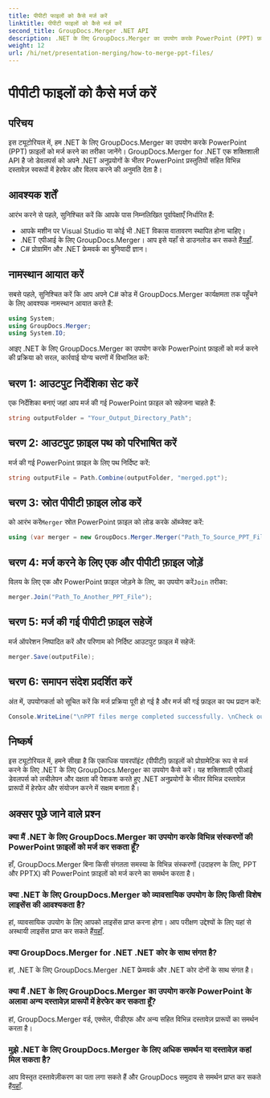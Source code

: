 ```yaml
---
title: पीपीटी फाइलों को कैसे मर्ज करें
linktitle: पीपीटी फाइलों को कैसे मर्ज करें
second_title: GroupDocs.Merger .NET API
description: .NET के लिए GroupDocs.Merger का उपयोग करके PowerPoint (PPT) फ़ाइलों को आसानी से मर्ज करना सीखें। इस शक्तिशाली API के साथ अपने .NET अनुप्रयोगों को बेहतर बनाएँ।
weight: 12
url: /hi/net/presentation-merging/how-to-merge-ppt-files/
---
```


# पीपीटी फाइलों को कैसे मर्ज करें

## परिचय
इस ट्यूटोरियल में, हम .NET के लिए GroupDocs.Merger का उपयोग करके PowerPoint (PPT) फ़ाइलों को मर्ज करने का तरीका जानेंगे। GroupDocs.Merger for .NET एक शक्तिशाली API है जो डेवलपर्स को अपने .NET अनुप्रयोगों के भीतर PowerPoint प्रस्तुतियों सहित विभिन्न दस्तावेज़ स्वरूपों में हेरफेर और विलय करने की अनुमति देता है।
## आवश्यक शर्तें
आरंभ करने से पहले, सुनिश्चित करें कि आपके पास निम्नलिखित पूर्वापेक्षाएँ निर्धारित हैं:
- आपके मशीन पर Visual Studio या कोई भी .NET विकास वातावरण स्थापित होना चाहिए।
-  .NET एपीआई के लिए GroupDocs.Merger। आप इसे यहाँ से डाउनलोड कर सकते हैं[यहाँ](https://releases.groupdocs.com/merger/net/).
- C# प्रोग्रामिंग और .NET फ्रेमवर्क का बुनियादी ज्ञान।

## नामस्थान आयात करें
सबसे पहले, सुनिश्चित करें कि आप अपने C# कोड में GroupDocs.Merger कार्यक्षमता तक पहुँचने के लिए आवश्यक नामस्थान आयात करते हैं:
```csharp
using System; 
using GroupDocs.Merger;
using System.IO;
```

आइए .NET के लिए GroupDocs.Merger का उपयोग करके PowerPoint फ़ाइलों को मर्ज करने की प्रक्रिया को सरल, कार्रवाई योग्य चरणों में विभाजित करें:
## चरण 1: आउटपुट निर्देशिका सेट करें
एक निर्देशिका बनाएं जहां आप मर्ज की गई PowerPoint फ़ाइल को सहेजना चाहते हैं:
```csharp
string outputFolder = "Your_Output_Directory_Path";
```
## चरण 2: आउटपुट फ़ाइल पथ को परिभाषित करें
मर्ज की गई PowerPoint फ़ाइल के लिए पथ निर्दिष्ट करें:
```csharp
string outputFile = Path.Combine(outputFolder, "merged.ppt");
```
## चरण 3: स्रोत पीपीटी फ़ाइल लोड करें
 को आरंभ करें`Merger` स्रोत PowerPoint फ़ाइल को लोड करके ऑब्जेक्ट करें:
```csharp
using (var merger = new GroupDocs.Merger.Merger("Path_To_Source_PPT_File"))
```
## चरण 4: मर्ज करने के लिए एक और पीपीटी फ़ाइल जोड़ें
 विलय के लिए एक और PowerPoint फ़ाइल जोड़ने के लिए, का उपयोग करें`Join` तरीका:
```csharp
merger.Join("Path_To_Another_PPT_File");
```
## चरण 5: मर्ज की गई पीपीटी फ़ाइल सहेजें
मर्ज ऑपरेशन निष्पादित करें और परिणाम को निर्दिष्ट आउटपुट फ़ाइल में सहेजें:
```csharp
merger.Save(outputFile);
```
## चरण 6: समापन संदेश प्रदर्शित करें
अंत में, उपयोगकर्ता को सूचित करें कि मर्ज प्रक्रिया पूरी हो गई है और मर्ज की गई फ़ाइल का पथ प्रदान करें:
```csharp
Console.WriteLine("\nPPT files merge completed successfully. \nCheck output in {0}", outputFolder);
```

## निष्कर्ष
इस ट्यूटोरियल में, हमने सीखा है कि एकाधिक पावरपॉइंट (पीपीटी) फ़ाइलों को प्रोग्रामेटिक रूप से मर्ज करने के लिए .NET के लिए GroupDocs.Merger का उपयोग कैसे करें। यह शक्तिशाली एपीआई डेवलपर्स को लचीलेपन और दक्षता की पेशकश करते हुए .NET अनुप्रयोगों के भीतर विभिन्न दस्तावेज़ प्रारूपों में हेरफेर और संयोजन करने में सक्षम बनाता है।

## अक्सर पूछे जाने वाले प्रश्न
### क्या मैं .NET के लिए GroupDocs.Merger का उपयोग करके विभिन्न संस्करणों की PowerPoint फ़ाइलों को मर्ज कर सकता हूँ?
हाँ, GroupDocs.Merger बिना किसी संगतता समस्या के विभिन्न संस्करणों (उदाहरण के लिए, PPT और PPTX) की PowerPoint फ़ाइलों को मर्ज करने का समर्थन करता है।
### क्या .NET के लिए GroupDocs.Merger को व्यावसायिक उपयोग के लिए किसी विशेष लाइसेंस की आवश्यकता है?
 हां, व्यावसायिक उपयोग के लिए आपको लाइसेंस प्राप्त करना होगा। आप परीक्षण उद्देश्यों के लिए यहां से अस्थायी लाइसेंस प्राप्त कर सकते हैं[यहाँ](https://purchase.groupdocs.com/temporary-license/).
### क्या GroupDocs.Merger for .NET .NET कोर के साथ संगत है?
हां, .NET के लिए GroupDocs.Merger .NET फ्रेमवर्क और .NET कोर दोनों के साथ संगत है।
### क्या मैं .NET के लिए GroupDocs.Merger का उपयोग करके PowerPoint के अलावा अन्य दस्तावेज़ प्रारूपों में हेरफेर कर सकता हूँ?
हां, GroupDocs.Merger वर्ड, एक्सेल, पीडीएफ और अन्य सहित विभिन्न दस्तावेज़ प्रारूपों का समर्थन करता है।
### मुझे .NET के लिए GroupDocs.Merger के लिए अधिक समर्थन या दस्तावेज़ कहां मिल सकता है?
आप विस्तृत दस्तावेज़ीकरण का पता लगा सकते हैं और GroupDocs समुदाय से समर्थन प्राप्त कर सकते हैं[यहाँ](https://forum.groupdocs.com/c/merger/32).